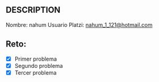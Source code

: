 ## DESCRIPTION

Nombre: nahum
Usuario Platzi: nahum_1_121@hotmail.com

## Reto:

- [x] Primer problema
- [x] Segundo problema
- [x] Tercer problema
